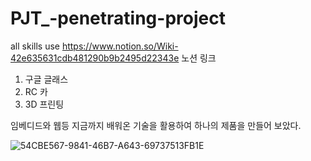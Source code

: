 # PJT_-penetrating-project
all skills use
https://www.notion.so/Wiki-42e635631cdb481290b9b2495d22343e
노션 링크 

1. 구글 글래스 
2. RC 카
3. 3D 프린팅

임베디드와 웹등 지금까지 배워온 기술을 활용하여 하나의 제품을 만들어 보았다.

![54CBE567-9841-46B7-A643-69737513FB1E](https://user-images.githubusercontent.com/67150170/198522820-b3972ea6-ab76-4308-bce7-30d28c8992f6.jpeg)
